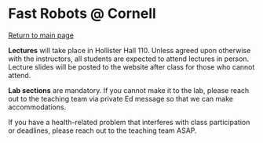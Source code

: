 # Fast Robots @ Cornell

[Return to main page](../index.md)

**Lectures** will take place in Hollister Hall 110. Unless agreed upon otherwise with the instructors, all students are expected to attend lectures in person. Lecture slides will be posted to the website after class for those who cannot attend.

**Lab sections** are mandatory. If you cannot make it to the lab, please reach out to the teaching team via private Ed message so that we can make accommodations.

If you have a health-related problem that interferes with class participation or deadlines, please reach out to the teaching team ASAP.
